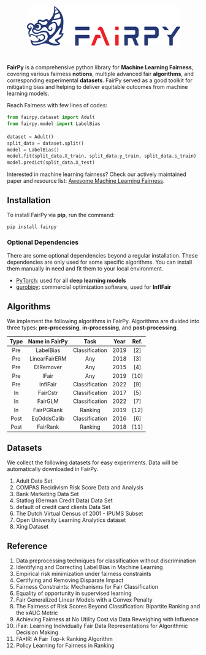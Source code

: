 <p align="center">
    <img width="400" src="https://raw.githubusercontent.com/brandeis-machine-learning/FairPy/dev/docs/fairpy_logo.png" alt="fairpy logo">
</p>
<br>

**FairPy** is a comprehensive python library for **Machine Learning Fairness**, covering various fairness **notions**, multiple advanced fair **algorithms**, and corresponding experimental **datasets**.
FairPy served as a good toolkit for mitigating bias and helping to deliver equitable outcomes from machine learning models.

Reach Fairness with few lines of codes:
```python
from fairpy.dataset import Adult
from fairpy.model import LabelBias

dataset = Adult()
split_data = dataset.split()
model = LabelBias()
model.fit(split_data.X_train, split_data.y_train, split_data.s_train)
model.predict(split_data.X_test)
```

Interested in machine learning fairness? Check our actively maintained paper and resource list: [Awesome Machine Learning Fairness](https://github.com/brandeis-machine-learning/awesome-ml-fairness).

## Installation

To install FairPy via **pip**, run the command:

    pip install fairpy

### Optional Dependencies

There are some optional dependencies beyond a regular installation. These dependencies are only used for some specific algorithms. 
You can install them manually in need and fit them to your local environment.

 - [PyTorch](https://pytorch.org/): used for all **deep learning models**
 - [gurobipy](https://www.gurobi.com/documentation/9.5/quickstart_linux/cs_using_pip_to_install_gr.html): commercial optimization software, used for **InflFair**

## Algorithms

We implement the following algorithms in FairPy. Algorithms are divided into three types: **pre-processing**, **in-processing**, and **post-processing**.

| Type | Name in FairPy | Task           | Year | Ref. |
|:----:|:--------------:|:--------------:|:----:|:----:|
| Pre  | LabelBias      | Classification | 2019 | [2]  |
| Pre  | LinearFairERM  | Any            | 2018 | [3]  |
| Pre  | DIRemover      | Any            | 2015 | [4]  |
| Pre  | IFair          | Any            | 2019 | [10] |
| Pre  | InflFair       | Classification | 2022 | [9]  |
| In   | FairCstr       | Classification | 2017 | [5]  |
| In   | FairGLM        | Classification | 2022 | [7]  |
| In   | FairPGRank     | Ranking        | 2019 | [12] |
| Post | EqOddsCalib    | Classification | 2016 | [6]  |
| Post | FairRank       | Ranking        | 2018 | [11] |

## Datasets

We collect the following datasets for easy experiments. Data will be automatically downloaded in FairPy.

1. Adult Data Set
1. COMPAS Recidivism Risk Score Data and Analysis
1. Bank Marketing Data Set
1. Statlog (German Credit Data) Data Set
1. default of credit card clients Data Set
1. The Dutch Virtual Census of 2001 - IPUMS Subset
1. Open University Learning Analytics dataset
1. Xing Dataset

## Reference

1. Data preprocessing techniques for classification without discrimination  
2. Identifying and Correcting Label Bias in Machine Learning  
3. Empirical risk minimization under fairness constraints  
4. Certifying and Removing Disparate Impact  
5. Fairness Constraints: Mechanisms for Fair Classification  
6. Equality of opportunity in supervised learning  
7. Fair Generalized Linear Models with a Convex Penalty  
8. The Fairness of Risk Scores Beyond Classification: Bipartite Ranking and the xAUC Metric  
9. Achieving Fairness at No Utility Cost via Data Reweighing with Influence  
10. iFair: Learning Individually Fair Data Representations for Algorithmic Decision Making  
11. FA*IR: A Fair Top-k Ranking Algorithm  
12. Policy Learning for Fairness in Ranking  



